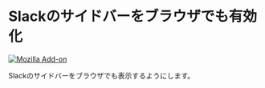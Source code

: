 # Slackのサイドバーをブラウザでも有効化

<a href="https://addons.mozilla.org/ja/firefox/addon/enable-slack-sidebar/">
<img alt="Mozilla Add-on" src="https://img.shields.io/amo/v/enable-slack-sidebar.svg">
</a>

Slackのサイドバーをブラウザでも表示するようにします。